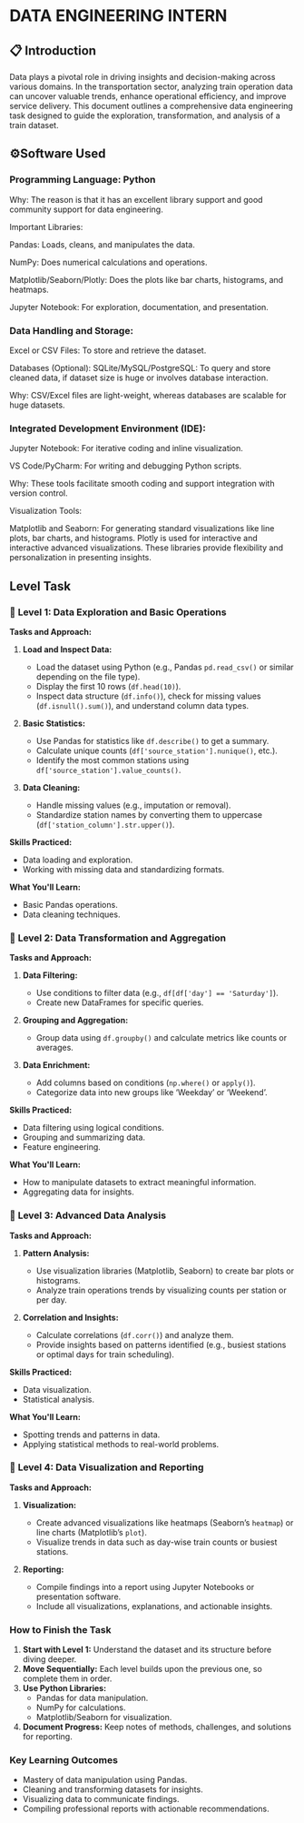 # DATA ENGINEERING INTERN

## 📋 Introduction

Data plays a pivotal role in driving insights and decision-making across various domains. In the transportation sector, analyzing train operation data can uncover valuable trends, enhance operational efficiency, and improve service delivery. This document outlines a comprehensive data engineering task designed to guide the exploration, transformation, and analysis of a train dataset.

## ⚙️Software Used

### Programming Language: Python

Why: The reason is that it has an excellent library support and good community support for data engineering.

Important Libraries:

Pandas: Loads, cleans, and manipulates the data.

NumPy: Does numerical calculations and operations.

Matplotlib/Seaborn/Plotly: Does the plots like bar charts, histograms, and heatmaps.

Jupyter Notebook: For exploration, documentation, and presentation.

### Data Handling and Storage:

Excel or CSV Files: To store and retrieve the dataset.

Databases (Optional):
SQLite/MySQL/PostgreSQL: To query and store cleaned data, if dataset size is huge or involves database interaction.

Why: CSV/Excel files are light-weight, whereas databases are scalable for huge datasets.

### Integrated Development Environment (IDE):

Jupyter Notebook: For iterative coding and inline visualization.

VS Code/PyCharm: For writing and debugging Python scripts.

Why: These tools facilitate smooth coding and support integration with version control.

Visualization Tools:

Matplotlib and Seaborn: For generating standard visualizations like line plots, bar charts, and histograms.
Plotly is used for interactive and interactive advanced visualizations.
These libraries provide flexibility and personalization in presenting insights.

## Level Task 

### 📌 **Level 1: Data Exploration and Basic Operations**

**Tasks and Approach:**
1. **Load and Inspect Data:**
   - Load the dataset using Python (e.g., Pandas `pd.read_csv()` or similar depending on the file type).
   - Display the first 10 rows (`df.head(10)`).
   - Inspect data structure (`df.info()`), check for missing values (`df.isnull().sum()`), and understand column data types.

2. **Basic Statistics:**
   - Use Pandas for statistics like `df.describe()` to get a summary.
   - Calculate unique counts (`df['source_station'].nunique()`, etc.).
   - Identify the most common stations using `df['source_station'].value_counts()`.

3. **Data Cleaning:**
   - Handle missing values (e.g., imputation or removal).
   - Standardize station names by converting them to uppercase (`df['station_column'].str.upper()`).

**Skills Practiced:**
- Data loading and exploration.
- Working with missing data and standardizing formats.

**What You'll Learn:**
- Basic Pandas operations.
- Data cleaning techniques.


### 📌 **Level 2: Data Transformation and Aggregation**

**Tasks and Approach:**
1. **Data Filtering:**
   - Use conditions to filter data (e.g., `df[df['day'] == 'Saturday']`).
   - Create new DataFrames for specific queries.

2. **Grouping and Aggregation:**
   - Group data using `df.groupby()` and calculate metrics like counts or averages.

3. **Data Enrichment:**
   - Add columns based on conditions (`np.where()` or `apply()`).
   - Categorize data into new groups like ‘Weekday’ or ‘Weekend’.

**Skills Practiced:**
- Data filtering using logical conditions.
- Grouping and summarizing data.
- Feature engineering.

**What You'll Learn:**
- How to manipulate datasets to extract meaningful information.
- Aggregating data for insights.


### 📌 **Level 3: Advanced Data Analysis**

**Tasks and Approach:**
1. **Pattern Analysis:**
   - Use visualization libraries (Matplotlib, Seaborn) to create bar plots or histograms.
   - Analyze train operations trends by visualizing counts per station or per day.

2. **Correlation and Insights:**
   - Calculate correlations (`df.corr()`) and analyze them.
   - Provide insights based on patterns identified (e.g., busiest stations or optimal days for train scheduling).

**Skills Practiced:**
- Data visualization.
- Statistical analysis.

**What You'll Learn:**
- Spotting trends and patterns in data.
- Applying statistical methods to real-world problems.


### 📌 **Level 4: Data Visualization and Reporting**

**Tasks and Approach:**
1. **Visualization:**
   - Create advanced visualizations like heatmaps (Seaborn’s `heatmap`) or line charts (Matplotlib’s `plot`).
   - Visualize trends in data such as day-wise train counts or busiest stations.

2. **Reporting:**
   - Compile findings into a report using Jupyter Notebooks or presentation software.
   - Include all visualizations, explanations, and actionable insights.


### **How to Finish the Task**
1. **Start with Level 1:** Understand the dataset and its structure before diving deeper.
2. **Move Sequentially:** Each level builds upon the previous one, so complete them in order.
3. **Use Python Libraries:**
   - Pandas for data manipulation.
   - NumPy for calculations.
   - Matplotlib/Seaborn for visualization.
4. **Document Progress:** Keep notes of methods, challenges, and solutions for reporting.

### **Key Learning Outcomes**
- Mastery of data manipulation using Pandas.
- Cleaning and transforming datasets for insights.
- Visualizing data to communicate findings.
- Compiling professional reports with actionable recommendations.
